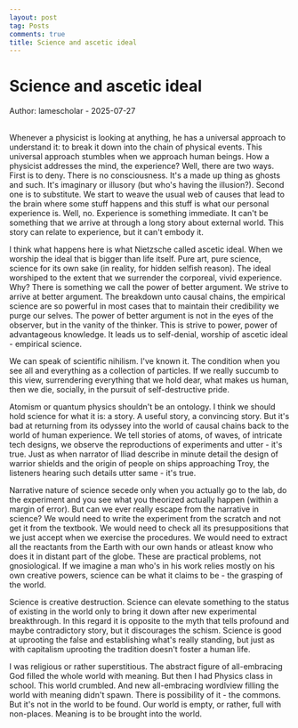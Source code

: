 ```yaml
---
layout: post
tag: Posts
comments: true
title: Science and ascetic ideal
---
```


# Science and ascetic ideal

Author: lamescholar - 2025-07-27
<br><br>

Whenever a physicist is looking at anything, he has a universal approach to understand it: to break it down into the chain of physical events. This universal approach stumbles when we approach human beings. How a physicist addresses the mind, the experience? Well, there are two ways. First is to deny. There is no consciousness. It's a made up thing as ghosts and such. It's imaginary or illusory (but who's having the illusion?). Second one is to substitute. We start to weave the usual web of causes that lead to the brain where some stuff happens and this stuff is what our personal experience is. Well, no. Experience is something immediate. It can't be something that we arrive at through a long story about external world. This story can relate to experience, but it can't embody it.

I think what happens here is what Nietzsche called ascetic ideal. When we worship the ideal that is bigger than life itself. Pure art, pure science, science for its own sake (in reality, for hidden selfish reason). The ideal worshiped to the extent that we surrender the corporeal, vivid experience. Why? There is something we call the power of better argument. We strive to arrive at better argument. The breakdown unto causal chains, the empirical science are so powerful in most cases that to maintain their credibility we purge our selves. The power of better argument is not in the eyes of the observer, but in the vanity of the thinker. This is strive to power, power of advantageous knowledge. It leads us to self-denial, worship of ascetic ideal - empirical science.

We can speak of scientific nihilism. I've known it. The condition when you see all and everything as a collection of particles. If we really succumb to this view, surrendering everything that we hold dear, what makes us human, then we die, socially, in the pursuit of self-destructive pride.

Atomism or quantum physics shouldn't be an ontology. I think we should hold science for what it is: a story. A useful story, a convincing story. But it's bad at returning from its odyssey into the world of causal chains back to the world of human experience. We tell stories of atoms, of waves, of intricate tech designs, we observe the reproductions of experiments and utter - it's true. Just as when narrator of Iliad describe in minute detail the design of warrior shields and the origin of people on ships approaching Troy, the listeners hearing such details utter same - it's true.

Narrative nature of science secede only when you actually go to the lab, do the experiment and you see what you theorized actually happen (within a margin of error). But can we ever really escape from the narrative in science? We would need to write the experiment from the scratch and not get it from the textbook. We would need to check all its presuppositions that we just accept when we exercise the procedures. We would need to extract all the reactants from the Earth with our own hands or atleast know who does it in distant part of the globe. These are practical problems, not gnosiological. If we imagine a man who's in his work relies mostly on his own creative powers, science can be what it claims to be - the grasping of the world.

Science is creative destruction. Science can elevate something to the status of existing in the world only to bring it down after new experimental breakthrough. In this regard it is opposite to the myth that tells profound and maybe contradictory story, but it discourages the schism. Science is good at uprooting the false and establishing what's really standing, but just as with capitalism uprooting the tradition doesn't foster a human life.

I was religious or rather superstitious. The abstract figure of all-embracing God filled the whole world with meaning. But then I had Physics class in school. This world crumbled. And new all-embracing wordlview filling the world with meaning didn't spawn. There is possibility of it - the commons. But it's not in the world to be found. Our world is empty, or rather, full with non-places. Meaning is to be brought into the world.